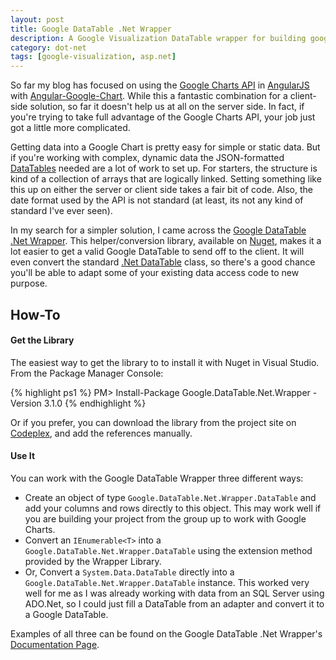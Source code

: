 ```yaml
---
layout: post
title: Google DataTable .Net Wrapper
description: A Google Visualization DataTable wrapper for building google chart objects from the server.
category: dot-net
tags: [google-visualization, asp.net]
---
```


So far my blog has focused on using the [Google Charts API][1] in [AngularJS][2] with [Angular-Google-Chart][3].  While this a fantastic combination for a client-side solution, so far it doesn't help us at all on the server side.  In fact, if you're trying to take full advantage of the Google Charts API, your job just got a little more complicated.

Getting data into a Google Chart is pretty easy for simple or static data. But if you're working with complex, dynamic data the JSON-formatted [DataTables][3] needed are a lot of work to set up.  For starters, the structure is kind of a collection of arrays that are logically linked.  Setting something like this up on either the server or client side takes a fair bit of code.  Also, the date format used by the API is not standard (at least, its not any kind of standard I've ever seen).

In my search for a simpler solution, I came across the [Google DataTable .Net Wrapper][4].  This helper/conversion library, available on [Nuget][6], makes it a lot
easier to get a valid Google DataTable to send off to the client.  It will even convert the standard [.Net DataTable][5] class, so there's a good chance you'll be able to adapt some of your existing data access code to new purpose.

## How-To

#### Get the Library

The easiest way to get the library to to install it with Nuget in Visual Studio.  From the Package Manager Console:

{% highlight ps1 %}
PM> Install-Package Google.DataTable.Net.Wrapper -Version 3.1.0
{% endhighlight %}

Or if you prefer, you can download the library from the project site on [Codeplex][4], and add the references manually.

#### Use It

You can work with the Google DataTable Wrapper three different ways:

- Create an object of type `Google.DataTable.Net.Wrapper.DataTable` and add your columns and rows directly to this object.  This may work well if you are building your project from the group up to work with Google Charts.
- Convert an `IEnumerable<T>` into a `Google.DataTable.Net.Wrapper.DataTable` using the extension method provided by the Wrapper Library.
- Or, Convert a `System.Data.DataTable` directly into a `Google.DataTable.Net.Wrapper.DataTable` instance.  This worked very well for me as I was already working with data from an SQL Server using ADO.Net, so I could just fill a DataTable from an adapter and convert it to a Google DataTable.

Examples of all three can be found on the Google DataTable .Net Wrapper's [Documentation Page][7].

[1]: https://developers.google.com/chart/
[2]: https://angularjs.org/
[3]: https://developers.google.com/chart/interactive/docs/datatables_dataviews
[4]: http://googledatatablelib.codeplex.com/
[5]: http://msdn.microsoft.com/en-us/library/system.data.datatable(v=vs.110).aspx
[6]: https://www.nuget.org/packages/Google.DataTable.Net.Wrapper/
[7]: http://googledatatablelib.codeplex.com/documentation
